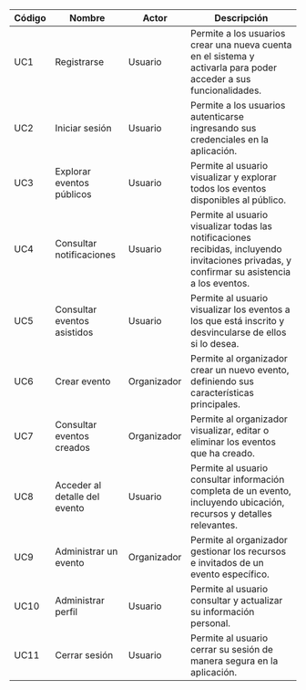 | Código | Nombre                        | Actor       | Descripción                                                                                                                                  |
| ------ | ----------------------------- | ----------- | -------------------------------------------------------------------------------------------------------------------------------------------- |
| UC1    | Registrarse                   | Usuario     | Permite a los usuarios crear una nueva cuenta en el sistema y activarla para poder acceder a sus funcionalidades.                            |
| UC2    | Iniciar sesión                | Usuario     | Permite a los usuarios autenticarse ingresando sus credenciales en la aplicación.                                                            |
| UC3    | Explorar eventos públicos     | Usuario     | Permite al usuario visualizar y explorar todos los eventos disponibles al público.                                                           |
| UC4    | Consultar notificaciones      | Usuario     | Permite al usuario visualizar todas las notificaciones recibidas, incluyendo invitaciones privadas, y confirmar su asistencia a los eventos. |
| UC5    | Consultar eventos asistidos   | Usuario     | Permite al usuario visualizar los eventos a los que está inscrito y desvincularse de ellos si lo desea.                                      |
| UC6    | Crear evento                  | Organizador | Permite al organizador crear un nuevo evento, definiendo sus características principales.                                                    |
| UC7    | Consultar eventos creados     | Organizador | Permite al organizador visualizar, editar o eliminar los eventos que ha creado.                                                              |
| UC8    | Acceder al detalle del evento | Usuario     | Permite al usuario consultar información completa de un evento, incluyendo ubicación, recursos y detalles relevantes.                        |
| UC9    | Administrar un evento         | Organizador | Permite al organizador gestionar los recursos e invitados de un evento específico.                                                           |
| UC10   | Administrar perfil            | Usuario     | Permite al usuario consultar y actualizar su información personal.                                                                           |
| UC11   | Cerrar sesión                 | Usuario     | Permite al usuario cerrar su sesión de manera segura en la aplicación.                                                                       |
